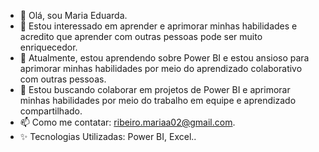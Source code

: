 - 👋 Olá, sou Maria Eduarda.
- 👀 Estou interessado em aprender e aprimorar minhas habilidades e acredito que aprender com outras pessoas pode ser muito enriquecedor.
- 🌱 Atualmente, estou aprendendo sobre Power BI e estou ansioso para aprimorar minhas habilidades por meio do aprendizado colaborativo com outras pessoas.
- 💞️ Estou buscando colaborar em projetos de Power BI e aprimorar minhas habilidades por meio do trabalho em equipe e aprendizado compartilhado.
- 📫 Como me contatar: ribeiro.mariaa02@gmail.com.
- ✨ Tecnologias Utilizadas: Power BI, Excel..
<!---
medudinhamaria/medudinhamaria is a ✨ special ✨ repository because its `README.md` (this file) appears on your GitHub profile.
You can click the Preview link to take a look at your changes.
--->
